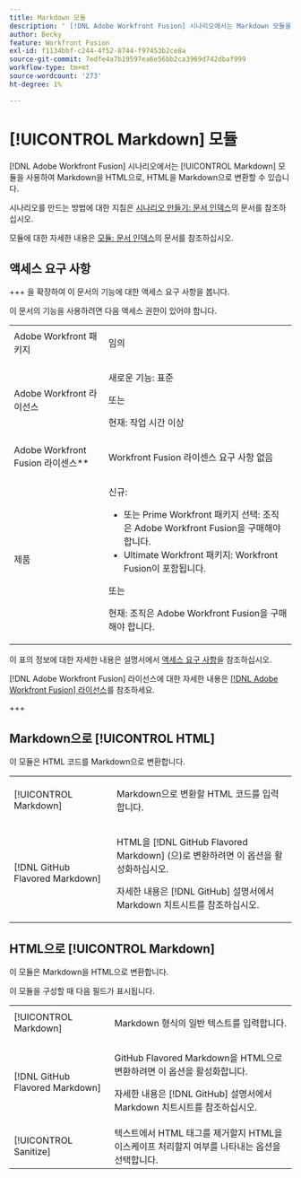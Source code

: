 ```yaml
---
title: Markdown 모듈
description: ' [!DNL Adobe Workfront Fusion] 시나리오에서는 Markdown 모듈을 사용하여 Markdown을 HTML으로, HTML을 Markdown으로 변환할 수 있습니다.'
author: Becky
feature: Workfront Fusion
exl-id: f1134bbf-c244-4f52-8744-f97453b2ce8a
source-git-commit: 7edfe4a7b19597ea6e56bb2ca3969d742dbaf999
workflow-type: tm+mt
source-wordcount: '273'
ht-degree: 1%

---
```


# [!UICONTROL Markdown] 모듈

[!DNL Adobe Workfront Fusion] 시나리오에서는 [!UICONTROL Markdown] 모듈을 사용하여 Markdown을 HTML으로, HTML을 Markdown으로 변환할 수 있습니다.

시나리오를 만드는 방법에 대한 지침은 [시나리오 만들기: 문서 인덱스](/help/workfront-fusion/create-scenarios/create-scenarios-toc.md)의 문서를 참조하십시오.

모듈에 대한 자세한 내용은 [모듈: 문서 인덱스](/help/workfront-fusion/references/modules/modules-toc.md)의 문서를 참조하십시오.

## 액세스 요구 사항

+++ 을 확장하여 이 문서의 기능에 대한 액세스 요구 사항을 봅니다.

이 문서의 기능을 사용하려면 다음 액세스 권한이 있어야 합니다.

<table style="table-layout:auto">
 <col> 
 <col> 
 <tbody> 
  <tr> 
   <td role="rowheader">Adobe Workfront 패키지</td> 
   <td> <p>임의</p> </td> 
  </tr> 
  <tr data-mc-conditions=""> 
   <td role="rowheader">Adobe Workfront 라이선스</td> 
   <td> <p>새로운 기능: 표준</p><p>또는</p><p>현재: 작업 시간 이상</p> </td> 
  </tr> 
  <tr> 
   <td role="rowheader">Adobe Workfront Fusion 라이센스**</td> 
   <td>
   <p>Workfront Fusion 라이센스 요구 사항 없음</p>
   </td> 
  </tr> 
  <tr> 
   <td role="rowheader">제품</td> 
   <td>
   <p>신규:</p> <ul><li>또는 Prime Workfront 패키지 선택: 조직은 Adobe Workfront Fusion을 구매해야 합니다.</li><li>Ultimate Workfront 패키지: Workfront Fusion이 포함됩니다.</li></ul>
   <p>또는</p>
   <p>현재: 조직은 Adobe Workfront Fusion을 구매해야 합니다.</p>
   </td> 
  </tr>
 </tbody> 
</table>

이 표의 정보에 대한 자세한 내용은 설명서에서 [액세스 요구 사항](/help/workfront-fusion/references/licenses-and-roles/access-level-requirements-in-documentation.md)을 참조하십시오.

[!DNL Adobe Workfront Fusion] 라이선스에 대한 자세한 내용은 [[!DNL Adobe Workfront Fusion] 라이선스](/help/workfront-fusion/set-up-and-manage-workfront-fusion/licensing-operations-overview/license-automation-vs-integration.md)를 참조하세요.

+++

## Markdown으로 [!UICONTROL HTML]

이 모듈은 HTML 코드를 Markdown으로 변환합니다.

<table style="table-layout:auto"> 
 <col> 
 <col> 
 <tbody> 
  <tr> 
   <td role="rowheader">[!UICONTROL Markdown]</td> 
   <td> <p>Markdown으로 변환할 HTML 코드를 입력합니다.</p> </td> 
  </tr> 
  <tr> 
   <td role="rowheader">[!DNL GitHub Flavored Markdown] </td> 
   <td> <p>HTML을 [!DNL GitHub Flavored Markdown] (으)로 변환하려면 이 옵션을 활성화하십시오.</p> <p>자세한 내용은 [!DNL GitHub] 설명서에서 Markdown 치트시트를 참조하십시오.</p> </td> 
  </tr> 
 </tbody> 
</table>

## HTML으로 [!UICONTROL Markdown]

이 모듈은 Markdown을 HTML으로 변환합니다.

이 모듈을 구성할 때 다음 필드가 표시됩니다.

<table style="table-layout:auto"> 
 <col> 
 <col> 
 <tbody> 
  <tr> 
   <td role="rowheader">[!UICONTROL Markdown]</td> 
   <td> <p>Markdown 형식의 일반 텍스트를 입력합니다.</p> </td> 
  </tr> 
  <tr> 
   <td role="rowheader">[!DNL GitHub Flavored Markdown] </td> 
   <td> <p>GitHub Flavored Markdown을 HTML으로 변환하려면 이 옵션을 활성화합니다.</p> <p>자세한 내용은 [!DNL GitHub] 설명서에서 Markdown 치트시트를 참조하십시오.</p> </td> 
  </tr> 
  <tr> 
   <td role="rowheader">[!UICONTROL Sanitize]</td> 
   <td>텍스트에서 HTML 태그를 제거할지 HTML을 이스케이프 처리할지 여부를 나타내는 옵션을 선택합니다.</td> 
  </tr> 
 </tbody> 
</table>
